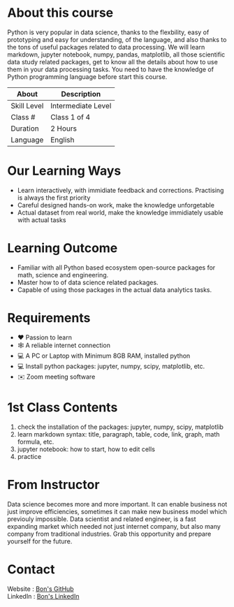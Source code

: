 # About this course

Python is very popular in data science, thanks to the flexbility, easy of prototyping and easy for understanding, of the language, and also thanks to the tons of useful packages related to data processing.
We will learn markdown, jupyter notebook, numpy, pandas, matplotlib, all those scientific data study related packages, get to know all the details about how to use them in your data processing tasks.
You need to have the knowledge of Python programming language before start this course.

| About	     | Description         |
|------------|---------------------|
|Skill Level | Intermediate Level  |
|Class #     | Class 1 of 4        |
|Duration	 | 2 Hours             |
|Language	 | English             |

# Our Learning Ways

- Learn interactively, with immidiate feedback and corrections. Practising is always the first priority
- Careful designed hands-on work, make the knowledge unforgetable
- Actual dataset from real world, make the knowledge immidiately usable with actual tasks

# Learning Outcome

- Familiar with all Python based ecosystem open-source packages for math, science and engineering.
- Master how to of data science related packages.
- Capable of using those packages in the actual data analytics tasks.

# Requirements

- ❤️ Passion to learn
- 🕸️ A reliable internet connection
- 💻 A PC or Laptop with Minimum 8GB RAM, installed python
- 💻 Install python packages: jupyter, numpy, scipy, matplotlib, etc.
- ✉️ Zoom meeting software

# 1st Class Contents

1. check the installation of the packages: jupyter, numpy, scipy, matplotlib
2. learn markdown syntax: title, paragraph, table, code, link, graph, math formula, etc.
3. jupyter notebook: how to start, how to edit cells
4. practice

# From Instructor

Data science becomes more and more important. It can enable business not just improve efficiencies, sometimes it can make new business model which previouly impossible. Data scientist and related engineer, is a fast expanding market which needed not just internet company, but also many company from traditional industries.
Grab this opportunity and prepare yourself for the future.

# Contact

Website : [Bon's GitHub](https://github.com/bon-netizen/)  
LinkedIn : [Bon's LinkedIn](https://www.linkedin.com/in/bon-netizen/)  
